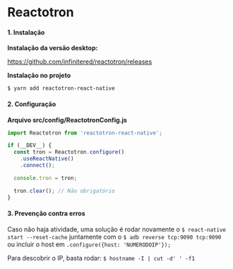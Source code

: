 # Reactotron

#### 1. Instalação

**Instalação da versão desktop:**

https://github.com/infinitered/reactotron/releases

**Instalação no projeto**

`$ yarn add reactotron-react-native`

#### 2. Configuração

**Arquivo src/config/ReactotronConfig.js**

```js
import Reactotron from 'reactotron-react-native';

if (__DEV__) {
  const tron = Reactotron.configure()
    .useReactNative()
    .connect();

  console.tron = tron;

  tron.clear(); // Não obrigatório
}
```

#### 3. Prevenção contra erros

Caso não haja atividade, uma solução é rodar novamente o `$ react-native start --reset-cache` juntamente com o `$ adb reverse tcp:9090 tcp:9090` ou incluir o host em `.configure({host: 'NUMERODOIP'});`

Para descobrir o IP, basta rodar:
`$ hostname -I | cut -d' ' -f1`